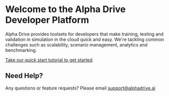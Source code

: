 # Welcome to the Alpha Drive Developer Platform

Alpha Drive provides toolsets for developers that make training, testing and validation in simulation in the cloud quick and easy. We're tackling common challenges such as scalability, scenario management, analytics and benchmarking. 

[Take our quick start tutorial to get started](/docs/getting-started/overview).

## Need Help?

Any questions or feature requests? Please email [support@alphadrive.ai](mailto:support@alphadrive.ai)
